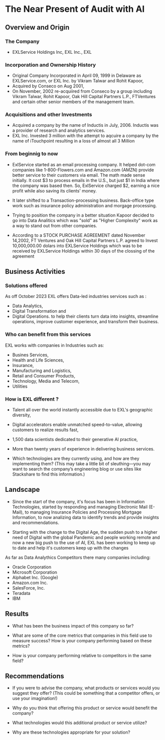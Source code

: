 # The Near Present of Audit with AI

## Overview and Origin

### The Company
* EXLService Holdings Inc, EXL Inc., EXL

### Incorporation and Ownership History
* Original Company Incorporated in April 09, 1999 in Delaware as EXLService.com, or EXL Inc. by Vikram Talwar and Rohit Kapoor,
* Acquired by Conseco on Aug 2001,
* On November, 2002 re-acquiired from Conseco by a group including Vikram Talwar, Rohit Kapoor, Oak Hill Capital Partners L.P., FTVentures and certain other senior members of the
management team.

### Acquisitions and other Investments
* Acquired a company by the name of Inductis in July, 2006. Inductis was a provider of research and analytics services.
* EXL Inc. Invested 3 million with the attempt to aqcuire a company by the name of iTouchpoint resulting in a loss of almost all 3 Million

### From beginnig to now
* ExlService started as an email processing company. It helped dot-com companies like 1-800-Flowers.com and Amazon.com (AMZN) provide better service to their customers via email. The math made sense initially. It cost $3 to process emails in the U.S., but just $1 in India where the company was based then. So, ExlService charged $2, earning a nice profit while also saving its clients' money.
* It later shifted to a Transaction-processing business. Back-office type work such as insurance policy administration and morgage processing.
* Trying to position the company in a better situation Kapoor decided to go into Data Analitics which was "sold" as "Higher Complexity" work as a way to stand out from other companies.

* According to a STOCK PURCHASE AGREEMENT dated November 14,2002, FT Ventures and Oak Hill Capital Partners L.P. agreed to Invest 10,000,000.00 dolars into EXLService Holdings which was to be received by EXLService Holdings within 30 days of the clossing of the agreement

## Business Activities

### Solutions offered
As off October 2023 EXL offers Data-led industries services such as :
*   Data Analytics,
*   Digital Transformation and
*   Digital Operations.
to help their clients turn data into insights, streamline operations, improve customer experience, and transform their business.

### Who can benefit from this services
EXL works with companies in Industries such as:
* Busines Services,
* Health and Life Sciences,
* Insurance,
* Manufacturing and Logistics,
* Retail and Consumer Products,
* Technology, Media and Telecom,
* Utilities

### How is EXL different ?
* Talent all over the world instantly accessible due to EXL's geographic diversity,
* Digital accelerators enable unmatched speed-to-value, allowing customers to realize results fast,
* 1,500 data scientists dedicated to their generative AI practice,
* More than twenty years of experience in delivering business services.

* Which technologies are they currently using, and how are they implementing them? (This may take a little bit of sleuthing&mdash;you may want to search the company’s engineering blog or use sites like Stackshare to find this information.)

## Landscape

* Since the start of the company, it's focus has been in Information Technologies, started by responding and managing Electronic Mail (E-Mail), to managing Insurance Policies and Processing Mortgage Information, to now analizing data to identify trends and provide insights and recommendations.
  
* Starting with the change to the Digital Age, the sudden push to a higher need of Digital with the global Pandemic and people working remote and now a new big push to the use of AI, EXL has been working to keep up to date and help it's customers keep up with the changes
  
As far as Data Analythics Competitors there many companies including:
*   Oracle Corporation
*   Microsoft Corporation
*   Alphabet Inc. (Google)
*   Amazon.com Inc.
*   SalesForce, Inc.
*   Teradata
*   IBM

## Results

* What has been the business impact of this company so far?

* What are some of the core metrics that companies in this field use to measure success? How is your company performing based on these metrics?

* How is your company performing relative to competitors in the same field?

## Recommendations

* If you were to advise the company, what products or services would you suggest they offer? (This could be something that a competitor offers, or use your imagination!)

* Why do you think that offering this product or service would benefit the company?

* What technologies would this additional product or service utilize?

* Why are these technologies appropriate for your solution?
